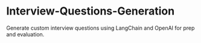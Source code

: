 # Interview-Questions-Generation
Generate custom interview questions using LangChain and OpenAI for prep and evaluation.
